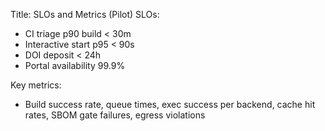 Title: SLOs and Metrics (Pilot)
SLOs:
- CI triage p90 build < 30m
- Interactive start p95 < 90s
- DOI deposit < 24h
- Portal availability 99.9%

Key metrics:
- Build success rate, queue times, exec success per backend, cache hit rates, SBOM gate failures, egress violations
